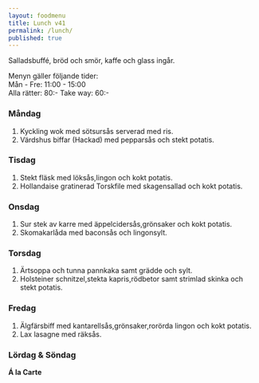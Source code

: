 ```yaml
---
layout: foodmenu
title: Lunch v41
permalink: /lunch/
published: true
---
```

Salladsbuffé, bröd och smör, kaffe och glass ingår.

Menyn gäller följande tider:  
Mån - Fre: 11:00 - 15:00  
Alla rätter: 80:- Take way: 60:-

### Måndag

1. Kyckling wok med sötsursås serverad med ris.
2. Värdshus biffar (Hackad) med pepparsås och stekt potatis.

### Tisdag

1. Stekt fläsk med löksås,lingon och kokt potatis.
2. Hollandaise gratinerad Torskfile med skagensallad och kokt potatis.

### Onsdag

1. Sur stek av karre med äppelcidersås,grönsaker och kokt potatis.
2. Skomakarlåda med baconsås och lingonsylt.

### Torsdag

1. Ärtsoppa och tunna pannkaka samt grädde och sylt.
2. Holsteiner schnitzel,stekta kapris,rödbetor samt strimlad skinka och stekt potatis.


### Fredag

1. Älgfärsbiff med kantarellsås,grönsaker,rorörda lingon och kokt potatis.
2. Lax lasagne med räksås.


### Lördag & Söndag

**Á la Carte**
